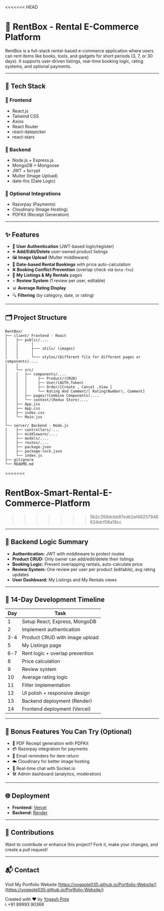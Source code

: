 <<<<<<< HEAD
# 🛒 RentBox - Rental E-Commerce Platform

RentBox is a full-stack rental-based e-commerce application where users can rent items like books, tools, and gadgets for short periods (3, 7, or 30 days). It supports user-driven listings, real-time booking logic, rating systems, and optional payments.

---

## 🚀 Tech Stack

### 🔧 Frontend

- React.js
- Tailwind CSS
- Axios
- React Router
- react-datepicker
- react-stars

### 🔩 Backend

- Node.js + Express.js
- MongoDB + Mongoose
- JWT + bcrypt
- Multer (Image Upload)
- date-fns (Date Logic)

### 🧩 Optional Integrations

- Razorpay (Payments)
- Cloudinary (Image Hosting)
- PDFKit (Receipt Generation)

---

## ✨ Features

- 🔐 **User Authentication** (JWT-based login/register)
- ➕ **Add/Edit/Delete** user-owned product listings
- 🖼️ **Image Upload** (Multer middleware)
- 📆 **Date-based Rental Bookings** with price auto-calculation
- ❌ **Booking Conflict Prevention** (overlap check via `date-fns`)
- 🧾 **My Listings & My Rentals** pages
- ⭐ **Review System** (1 review per user, editable)
- 📊 **Average Rating Display**
- 🔍 **Filtering** (by category, date, or rating)

---

## 🗂️ Project Structure

```
RentBox/
├── client/ Frontend - React
│    ├── public/....
│    │      │   
│    │      ├─── utils/ (images)   
│    │      │   
│    │      └─── styles/(Different file for different pages or components)....
│    │
│    └── src/
│    │   ├── components/....
│    │   │     ├── Product/(CRUD)
│    │   │     ├── User/(AUTH,Token)
│    │   │     ├── Order/[Create , Cancel ,View ]
│    │   │     └── Rating And Comment/[ Rating(Number), Comment]
│    │   ├── pages/(Combine Components)....
│    │   └── context/(Redux Store)....
│    ├── App.jsx
│    ├── App.css
│    ├── index.css
│    └── Main.jsx
│
└── server/ Backend - Node.js
│    ├── controllers/....
│    ├── middleware/....
│    ├── models/....
│    ├── routes/....
│    ├── package.json
│    ├── package-lock.json
│    └── index.js
├── gitignore
└── README.md
```
=======
# RentBox-Smart-Rental-E-Commerce-Platform
>>>>>>> 5b2c359dcbb87edb2ef46257946834dcf06a18cc

---

## 🔁 Backend Logic Summary

- **Authentication:** JWT with middleware to protect routes
- **Product CRUD:** Only owner can add/edit/delete their listings
- **Booking Logic:** Prevent overlapping rentals, auto-calculate price
- **Review System:** One review per user per product (editable), avg rating updates
- **User Dashboard:** My Listings and My Rentals views

---

## 📅 14-Day Development Timeline

| Day | Task                            |
| --- | ------------------------------- |
| 1   | Setup React, Express, MongoDB   |
| 2   | Implement authentication        |
| 3-4 | Product CRUD with image upload  |
| 5   | My Listings page                |
| 6-7 | Rent logic + overlap prevention |
| 8   | Price calculation               |
| 9   | Review system                   |
| 10  | Average rating logic            |
| 11  | Filter implementation           |
| 12  | UI polish + responsive design   |
| 13  | Backend deployment (Render)     |
| 14  | Frontend deployment (Vercel)    |

---

## 🎁 Bonus Features You Can Try (Optional)

- 🧾 PDF Receipt generation with PDFKit
- 💳 Razorpay integration for payments
- 📧 Email reminders for item return
- ☁️ Cloudinary for better image hosting
- 💬 Real-time chat with Socket.io
- 🛠 Admin dashboard (analytics, moderation)

---

## 🌐 Deployment

- **Frontend:** [Vercel](https://vercel.com/)
- **Backend:** [Render](https://render.com/)

---

## 🙌 Contributions

Want to contribute or enhance this project? Fork it, make your changes, and create a pull request!

---

## 📬 Contact

Visit My Portfolio Website [https://yogpote035.github.io/Portfolio-Website/](https://yogpote035.github.io/Portfolio-Website/)

Created with ❤️ by [Yogesh Pote](mailto:yogpote035@gmail.com)  
📞 +91 89993 90368
